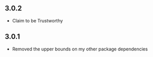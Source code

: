 3.0.2
-----
* Claim to be Trustworthy

3.0.1
---
* Removed the upper bounds on my other package dependencies
